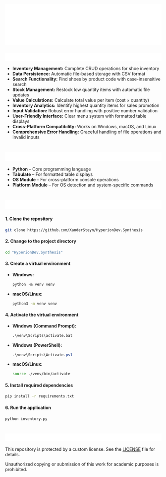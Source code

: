 <h1 align="center">
  <img src="https://github.com/XanderSteyn/xandersteyn/blob/main/IGNORE/Headers/Tasks/Synthesis.svg" width="100%" height="130px" alt="Synthesis - CLI Shoe Inventory Manager"/><br>
</h1>

<img src="https://github.com/XanderSteyn/xandersteyn/blob/main/IGNORE/Headers/Repos/Features.svg" alt="Features" height="25px"/>

- **Inventory Management:** Complete CRUD operations for shoe inventory
- **Data Persistence:** Automatic file-based storage with CSV format
- **Search Functionality:** Find shoes by product code with case-insensitive search
- **Stock Management:** Restock low quantity items with automatic file updates
- **Value Calculations:** Calculate total value per item (cost × quantity)
- **Inventory Analytics:** Identify highest quantity items for sales promotion
- **Input Validation:** Robust error handling with positive number validation
- **User-Friendly Interface:** Clear menu system with formatted table displays
- **Cross-Platform Compatibility:** Works on Windows, macOS, and Linux
- **Comprehensive Error Handling:** Graceful handling of file operations and invalid inputs

<h1></h1>

<img src="https://github.com/XanderSteyn/xandersteyn/blob/main/IGNORE/Headers/Repos/Technologies%20Used.svg" alt="Technologies Used" height="30px"/>

- **Python** – Core programming language
- **Tabulate** – For formatted table displays
- **OS Module** – For cross-platform console operations
- **Platform Module** – For OS detection and system-specific commands

<h1></h1>

<img src="https://github.com/XanderSteyn/xandersteyn/blob/main/IGNORE/Headers/Repos/Setup%20Instructions.svg" alt="Setup Instructions" height="30px"/>

#### 1. Clone the repository
```bash
git clone https://github.com/XanderSteyn/HyperionDev.Synthesis
```

#### 2. Change to the project directory
```bash
cd "HyperionDev.Synthesis"
```

#### 3. Create a virtual environment
- **Windows:**
  ```powershell
  python -m venv venv
  ```
- **macOS/Linux:**
  ```bash
  python3 -m venv venv
  ```

#### 4. Activate the virtual environment
- **Windows (Command Prompt):**
  ```cmd
  .\venv\Scripts\activate.bat
  ```
- **Windows (PowerShell):**
  ```powershell
  .\venv\Scripts\Activate.ps1
  ```
- **macOS/Linux:**
  ```bash
  source ./venv/bin/activate
  ```

#### 5. Install required dependencies
```bash
pip install -r requirements.txt
```

#### 6. Run the application
```bash
python inventory.py
```

<h1></h1>

<img src="https://github.com/XanderSteyn/xandersteyn/blob/main/IGNORE/Headers/License.svg" alt="License" height="25px"/>

This repository is protected by a custom license. See the [LICENSE](LICENSE) file for details.

Unauthorized copying or submission of this work for academic purposes is prohibited. 
